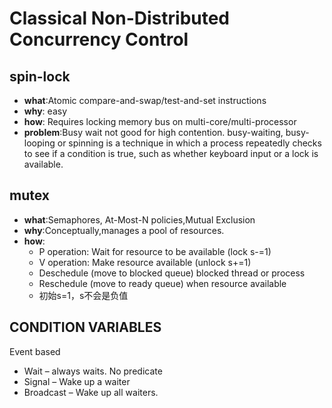 

# Classical Non-Distributed Concurrency Control 

## spin-lock

- **what**:Atomic compare-and-swap/test-and-set instructions
- **why**: easy
- **how**: Requires locking memory bus on multi-core/multi-processor
- **problem**:Busy wait not good for high contention. busy-waiting, busy-looping or spinning is a technique in which a process repeatedly checks to see if a condition is true, such as whether keyboard input or a lock is available.

## mutex

- **what**:Semaphores, At-Most-N policies,Mutual Exclusion
- **why**:Conceptually,manages a pool of resources.
- **how**:
    - P operation: Wait for resource to be available (lock s-=1)
    - V operation: Make resource available (unlock s+=1)
    - Deschedule (move to blocked queue) blocked thread or process 
    - Reschedule (move to ready queue) when resource available
    - 初始s=1，s不会是负值

## CONDITION VARIABLES

Event based 

- Wait – always waits. No predicate
- Signal – Wake up a waiter
- Broadcast – Wake up all waiters.